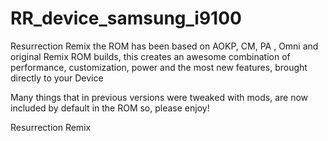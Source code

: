 RR_device_samsung_i9100
=======================

Resurrection Remix the ROM has been based on AOKP, CM, PA , Omni and original Remix ROM builds, this creates an awesome combination of performance, customization, power and the most new features, brought directly to your Device

Many things that in previous versions were tweaked with mods, are now included by default in the ROM so, please enjoy!

Resurrection Remix
